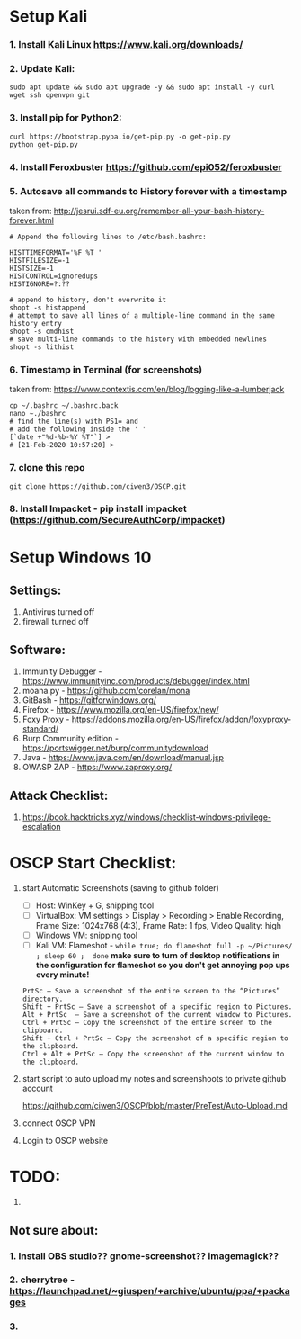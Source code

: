 # Setup Kali

### 1. Install Kali Linux https://www.kali.org/downloads/

### 2. Update Kali: 
```
sudo apt update && sudo apt upgrade -y && sudo apt install -y curl wget ssh openvpn git
```

### 3. Install pip for Python2: 
```
curl https://bootstrap.pypa.io/get-pip.py -o get-pip.py
python get-pip.py
```

### 4. Install Feroxbuster https://github.com/epi052/feroxbuster

### 5. Autosave all commands to History forever with a timestamp
taken from: http://jesrui.sdf-eu.org/remember-all-your-bash-history-forever.html
```
# Append the following lines to /etc/bash.bashrc:

HISTTIMEFORMAT='%F %T '
HISTFILESIZE=-1
HISTSIZE=-1
HISTCONTROL=ignoredups
HISTIGNORE=?:??

# append to history, don't overwrite it
shopt -s histappend                 
# attempt to save all lines of a multiple-line command in the same history entry
shopt -s cmdhist
# save multi-line commands to the history with embedded newlines
shopt -s lithist
```

### 6. Timestamp in Terminal (for screenshots)
taken from: https://www.contextis.com/en/blog/logging-like-a-lumberjack
```
cp ~/.bashrc ~/.bashrc.back
nano ~./bashrc
# find the line(s) with PS1= and 
# add the following inside the ' '
[`date +"%d-%b-%Y %T"`] > 
# [21-Feb-2020 10:57:20] > 
```

### 7. clone this repo 
```
git clone https://github.com/ciwen3/OSCP.git
```

### 8. Install Impacket - pip install impacket (https://github.com/SecureAuthCorp/impacket)

# Setup Windows 10 
## Settings:
1. Antivirus turned off
2. firewall turned off

## Software:
1. Immunity Debugger - https://www.immunityinc.com/products/debugger/index.html
2. moana.py - https://github.com/corelan/mona
3. GitBash - https://gitforwindows.org/
4. Firefox - https://www.mozilla.org/en-US/firefox/new/
5. Foxy Proxy - https://addons.mozilla.org/en-US/firefox/addon/foxyproxy-standard/
6. Burp Community edition - https://portswigger.net/burp/communitydownload
7. Java - https://www.java.com/en/download/manual.jsp
8. OWASP ZAP - https://www.zaproxy.org/

## Attack Checklist:
1. https://book.hacktricks.xyz/windows/checklist-windows-privilege-escalation

# OSCP Start Checklist:
1. start Automatic Screenshots (saving to github folder)
	- [ ] Host: WinKey + G, snipping tool
	- [ ] VirtualBox: VM settings > Display > Recording > Enable Recording, Frame Size: 1024x768 (4:3), Frame Rate: 1 fps, Video Quality: high
	- [ ] Windows VM: snipping tool
	- [ ] Kali VM: Flameshot - ```while true; do flameshot full -p ~/Pictures/ ; sleep 60 ;  done``` **make sure to turn of desktop notifications in the configuration for flameshot so you don't get annoying pop ups every minute!**
	
	```
	PrtSc – Save a screenshot of the entire screen to the “Pictures” directory.
	Shift + PrtSc – Save a screenshot of a specific region to Pictures.
	Alt + PrtSc  – Save a screenshot of the current window to Pictures.
	Ctrl + PrtSc – Copy the screenshot of the entire screen to the clipboard.
	Shift + Ctrl + PrtSc – Copy the screenshot of a specific region to the clipboard.
	Ctrl + Alt + PrtSc – Copy the screenshot of the current window to the clipboard.
	```
2. start script to auto upload my notes and screenshoots to private github account

	https://github.com/ciwen3/OSCP/blob/master/PreTest/Auto-Upload.md
3. connect OSCP VPN
4. Login to OSCP website

# TODO:
1. 

## Not sure about:
### 1. Install OBS studio?? gnome-screenshot?? imagemagick??
### 2. cherrytree - https://launchpad.net/~giuspen/+archive/ubuntu/ppa/+packages
### 3. 
